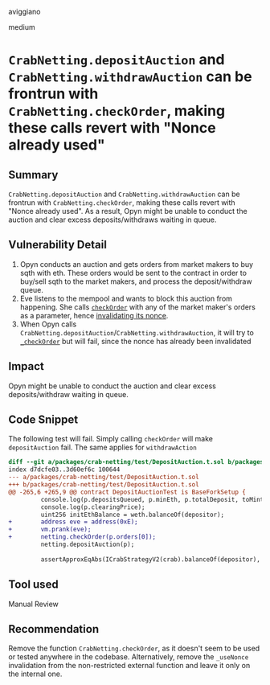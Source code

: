 aviggiano

medium

# `CrabNetting.depositAuction` and `CrabNetting.withdrawAuction` can be frontrun with `CrabNetting.checkOrder`, making these calls revert with "Nonce already used"

## Summary

`CrabNetting.depositAuction` and `CrabNetting.withdrawAuction` can be frontrun with `CrabNetting.checkOrder`, making these calls revert with "Nonce already used". As a result, Opyn might be unable to conduct the auction and clear excess deposits/withdraws waiting in queue.

## Vulnerability Detail

1. Opyn conducts an auction and gets orders from market makers to buy sqth with eth. These orders would be sent to the contract in order to buy/sell sqth to the market makers, and process the deposit/withdraw queue.
2. Eve listens to the mempool and wants to block this auction from happening. She calls [`checkOrder`](https://github.com/opynfinance/squeeth-monorepo/blob/main/packages/crab-netting/src/CrabNetting.sol#L447-L449) with any of the market maker's orders as a parameter, hence [invalidating its nonce](https://github.com/opynfinance/squeeth-monorepo/blob/main/packages/crab-netting/src/CrabNetting.sol#L456).
3. When Opyn calls `CrabNetting.depositAuction`/`CrabNetting.withdrawAuction`, it will try to [`_checkOrder`](https://github.com/opynfinance/squeeth-monorepo/blob/main/packages/crab-netting/src/CrabNetting.sol#L510) but will fail, since the nonce has already been invalidated

## Impact

Opyn might be unable to conduct the auction and clear excess deposits/withdraw waiting in queue.

## Code Snippet

The following test will fail. Simply calling `checkOrder` will make `depositAuction` fail. 
The same applies for `withdrawAction`

```diff
diff --git a/packages/crab-netting/test/DepositAuction.t.sol b/packages/crab-netting/test/DepositAuction.t.sol
index d7dcfe03..3d60ef6c 100644
--- a/packages/crab-netting/test/DepositAuction.t.sol
+++ b/packages/crab-netting/test/DepositAuction.t.sol
@@ -265,6 +265,9 @@ contract DepositAuctionTest is BaseForkSetup {
         console.log(p.depositsQueued, p.minEth, p.totalDeposit, toMint);
         console.log(p.clearingPrice);
         uint256 initEthBalance = weth.balanceOf(depositor);
+        address eve = address(0xE);
+        vm.prank(eve);
+        netting.checkOrder(p.orders[0]);
         netting.depositAuction(p);
 
         assertApproxEqAbs(ICrabStrategyV2(crab).balanceOf(depositor), 147e18, 1e18);

```

## Tool used

Manual Review

## Recommendation

Remove the function `CrabNetting.checkOrder`, as it doesn't seem to be used or tested anywhere in the codebase. Alternatively, remove the `_useNonce` invalidation from the non-restricted external function and leave it only on the internal one.
